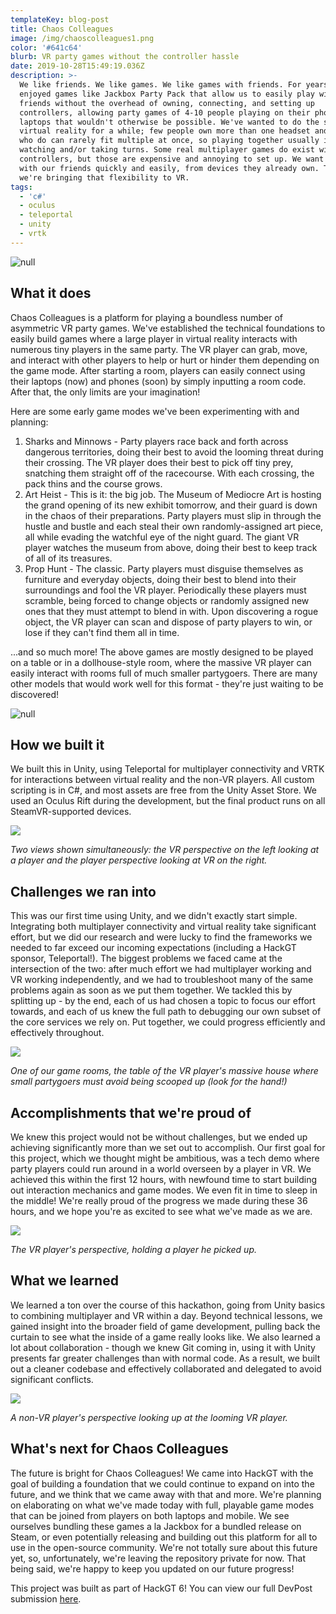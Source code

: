 ```yaml
---
templateKey: blog-post
title: Chaos Colleagues
image: /img/chaoscolleagues1.png
color: '#641c64'
blurb: VR party games without the controller hassle
date: 2019-10-28T15:49:19.036Z
description: >-
  We like friends. We like games. We like games with friends. For years we've
  enjoyed games like Jackbox Party Pack that allow us to easily play with
  friends without the overhead of owning, connecting, and setting up
  controllers, allowing party games of 4-10 people playing on their phones and
  laptops that wouldn't otherwise be possible. We've wanted to do the same for
  virtual reality for a while; few people own more than one headset and those
  who do can rarely fit multiple at once, so playing together usually involves
  watching and/or taking turns. Some real multiplayer games do exist with
  controllers, but those are expensive and annoying to set up. We want to play
  with our friends quickly and easily, from devices they already own. Today,
  we're bringing that flexibility to VR.
tags:
  - 'c#'
  - oculus
  - teleportal
  - unity
  - vrtk
---
```

![null](/img/chaoscolleagues1.png)

## What it does

Chaos Colleagues is a platform for playing a boundless number of asymmetric VR party games. We've established the technical foundations to easily build games where a large player in virtual reality interacts with numerous tiny players in the same party. The VR player can grab, move, and interact with other players to help or hurt or hinder them depending on the game mode. After starting a room, players can easily connect using their laptops (now) and phones (soon) by simply inputting a room code. After that, the only limits are your imagination!

Here are some early game modes we've been experimenting with and planning:

1. Sharks and Minnows - Party players race back and forth across dangerous territories, doing their best to avoid the looming threat during their crossing. The VR player does their best to pick off tiny prey, snatching them straight off of the racecourse. With each crossing, the pack thins and the course grows.
2. Art Heist - This is it: the big job. The Museum of Mediocre Art is hosting the grand opening of its new exhibit tomorrow, and their guard is down in the chaos of their preparations. Party players must slip in through the hustle and bustle and each steal their own randomly-assigned art piece, all while evading the watchful eye of the night guard. The giant VR player watches the museum from above, doing their best to keep track of all of its treasures.
3. Prop Hunt - The classic. Party players must disguise themselves as furniture and everyday objects, doing their best to blend into their surroundings and fool the VR player. Periodically these players must scramble, being forced to change objects or randomly assigned new ones that they must attempt to blend in with. Upon discovering a rogue object, the VR player can scan and dispose of party players to win, or lose if they can't find them all in time.

...and so much more! The above games are mostly designed to be played on a table or in a dollhouse-style room, where the massive VR player can easily interact with rooms full of much smaller partygoers. There are many other models that would work well for this format - they're just waiting to be discovered!

![null](/img/chaoscolleagues2.jpg)

## How we built it

We built this in Unity, using Teleportal for multiplayer connectivity and VRTK for interactions between virtual reality and the non-VR players. All custom scripting is in C#, and most assets are free from the Unity Asset Store. We used an Oculus Rift during the development, but the final product runs on all SteamVR-supported devices.

![](/img/gallery-1-.jpg)

_Two views shown simultaneously: the VR perspective on the left looking at a player and the player perspective looking at VR on the right._

## Challenges we ran into

This was our first time using Unity, and we didn't exactly start simple. Integrating both multiplayer connectivity and virtual reality take significant effort, but we did our research and were lucky to find the frameworks we needed to far exceed our incoming expectations (including a HackGT sponsor, Teleportal!). The biggest problems we faced came at the intersection of the two: after much effort we had multiplayer working and VR working independently, and we had to troubleshoot many of the same problems again as soon as we put them together. We tackled this by splitting up - by the end, each of us had chosen a topic to focus our effort towards, and each of us knew the full path to debugging our own subset of the core services we rely on. Put together, we could progress efficiently and effectively throughout.

![](/img/gallery-2-.jpg)

_One of our game rooms, the table of the VR player's massive house where small partygoers must avoid being scooped up (look for the hand!)_

## Accomplishments that we're proud of

We knew this project would not be without challenges, but we ended up achieving significantly more than we set out to accomplish. Our first goal for this project, which we thought might be ambitious, was a tech demo where party players could run around in a world overseen by a player in VR. We achieved this within the first 12 hours, with newfound time to start building out interaction mechanics and game modes. We even fit in time to sleep in the middle! We're really proud of the progress we made during these 36 hours, and we hope you're as excited to see what we've made as we are.

![](/img/gallery-3-.jpg)

_The VR player's perspective, holding a player he picked up._

## What we learned

We learned a ton over the course of this hackathon, going from Unity basics to combining multiplayer and VR within a day. Beyond technical lessons, we gained insight into the broader field of game development, pulling back the curtain to see what the inside of a game really looks like. We also learned a lot about collaboration - though we knew Git coming in, using it with Unity presents far greater challenges than with normal code. As a result, we built out a cleaner codebase and effectively collaborated and delegated to avoid significant conflicts.

![](/img/gallery-4-.jpg)

_A non-VR player's perspective looking up at the looming VR player._

## What's next for Chaos Colleagues

The future is bright for Chaos Colleagues! We came into HackGT with the goal of building a foundation that we could continue to expand on into the future, and we think that we came away with that and more. We're planning on elaborating on what we've made today with full, playable game modes that can be joined from players on both laptops and mobile. We see ourselves bundling these games a la Jackbox for a bundled release on Steam, or even potentially releasing and building out this platform for all to use in the open-source community. We're not totally sure about this future yet, so, unfortunately, we're leaving the repository private for now. That being said, we're happy to keep you updated on our future progress!

This project was built as part of HackGT 6! You can view our full DevPost submission [here](https://devpost.com/software/chaos-colleagues).
